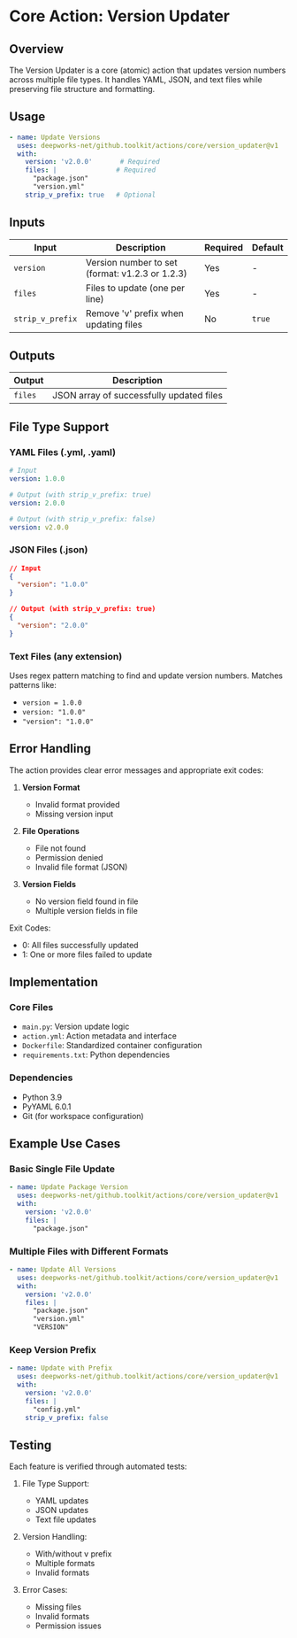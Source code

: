 # Core Action: Version Updater

## Overview

The Version Updater is a core (atomic) action that updates version numbers across multiple file types. It handles YAML, JSON, and text files while preserving file structure and formatting.

## Usage

```yaml
- name: Update Versions
  uses: deepworks-net/github.toolkit/actions/core/version_updater@v1
  with:
    version: 'v2.0.0'       # Required
    files: |               # Required
      "package.json"
      "version.yml"
    strip_v_prefix: true   # Optional
```

## Inputs

| Input | Description | Required | Default |
|-------|-------------|----------|---------|
| `version` | Version number to set (format: v1.2.3 or 1.2.3) | Yes | - |
| `files` | Files to update (one per line) | Yes | - |
| `strip_v_prefix` | Remove 'v' prefix when updating files | No | `true` |

## Outputs

| Output | Description |
|--------|-------------|
| `files` | JSON array of successfully updated files |

## File Type Support

### YAML Files (.yml, .yaml)

```yaml
# Input
version: 1.0.0

# Output (with strip_v_prefix: true)
version: 2.0.0

# Output (with strip_v_prefix: false)
version: v2.0.0
```

### JSON Files (.json)

```json
// Input
{
  "version": "1.0.0"
}

// Output (with strip_v_prefix: true)
{
  "version": "2.0.0"
}
```

### Text Files (any extension)

Uses regex pattern matching to find and update version numbers. Matches patterns like:

- `version = 1.0.0`
- `version: "1.0.0"`
- `"version": "1.0.0"`

## Error Handling

The action provides clear error messages and appropriate exit codes:

1. **Version Format**
    - Invalid format provided
    - Missing version input

2. **File Operations**
    - File not found
    - Permission denied
    - Invalid file format (JSON)

3. **Version Fields**
    - No version field found in file
    - Multiple version fields in file

Exit Codes:

- 0: All files successfully updated
- 1: One or more files failed to update

## Implementation

### Core Files

- `main.py`: Version update logic
- `action.yml`: Action metadata and interface
- `Dockerfile`: Standardized container configuration
- `requirements.txt`: Python dependencies

### Dependencies

- Python 3.9
- PyYAML 6.0.1
- Git (for workspace configuration)

## Example Use Cases

### Basic Single File Update

```yaml
- name: Update Package Version
  uses: deepworks-net/github.toolkit/actions/core/version_updater@v1
  with:
    version: 'v2.0.0'
    files: |
      "package.json"
```

### Multiple Files with Different Formats

```yaml
- name: Update All Versions
  uses: deepworks-net/github.toolkit/actions/core/version_updater@v1
  with:
    version: 'v2.0.0'
    files: |
      "package.json"
      "version.yml"
      "VERSION"
```

### Keep Version Prefix

```yaml
- name: Update with Prefix
  uses: deepworks-net/github.toolkit/actions/core/version_updater@v1
  with:
    version: 'v2.0.0'
    files: |
      "config.yml"
    strip_v_prefix: false
```

## Testing

Each feature is verified through automated tests:

1. File Type Support:
    - YAML updates
    - JSON updates
    - Text file updates

2. Version Handling:
    - With/without v prefix
    - Multiple formats
    - Invalid formats

3. Error Cases:
    - Missing files
    - Invalid formats
    - Permission issues